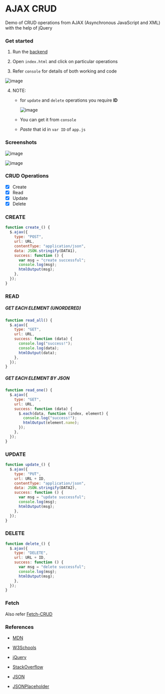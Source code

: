 # AJAX CRUD

Demo of CRUD operations from AJAX (Asynchronous JavaScript and XML) with the help of jQuery

### Get started

1. Run the [backend](https://github.com/ProjectTutorials/message-API)

2. Open `index.html` and click on particular operations

3. Refer `console` for details of both working and code

![image](https://user-images.githubusercontent.com/109010929/200133983-d996d1dc-4463-4c72-a81e-64927b85fd8d.png)

4. NOTE:

   - for `update` and `delete` operations you require **ID**

     ![image](https://user-images.githubusercontent.com/109010929/200133916-abd0cc6d-a24f-4788-863b-cf7616742d9f.png)

   - You can get it from `console`

   - _Paste_ that id in `var ID` of `app.js`

### Screenshots

![image](https://user-images.githubusercontent.com/109010929/200134002-585944db-1d66-4baa-a88e-47a374924f70.png)

![image](https://user-images.githubusercontent.com/109010929/200134013-b755b871-9f9a-46a1-b72a-5c97040c1c0f.png)

### CRUD Operations

- [x] Create
- [x] Read
- [x] Update
- [x] Delete

### CREATE

```js
function create_() {
  $.ajax({
    type: "POST",
    url: URL,
    contentType: "application/json",
    data: JSON.stringify(DATA1),
    success: function () {
      var msg = "create successful";
      console.log(msg);
      htmlOutput(msg);
    },
  });
}
```

### READ

##### GET EACH ELEMENT (UNORDERED)

```js
function read_all() {
  $.ajax({
    type: "GET",
    url: URL,
    success: function (data) {
      console.log("success!");
      console.log(data);
      htmlOutput(data);
    },
  });
}
```

##### GET EACH ELEMENT BY JSON

```js
function read_one() {
  $.ajax({
    type: "GET",
    url: URL,
    success: function (data) {
      $.each(data, function (index, element) {
        console.log("success!");
        htmlOutput(element.name);
      });
    },
  });
}
```

### UPDATE

```js
function update_() {
  $.ajax({
    type: "PUT",
    url: URL + ID,
    contentType: "application/json",
    data: JSON.stringify(DATA2),
    success: function () {
      var msg = "update successful";
      console.log(msg);
      htmlOutput(msg);
    },
  });
}
```

### DELETE

```js
function delete_() {
  $.ajax({
    type: "DELETE",
    url: URL + ID,
    success: function () {
      var msg = "delete successful";
      console.log(msg);
      htmlOutput(msg);
    },
  });
}
```

### Fetch

Also refer [Fetch-CRUD](https://github.com/ProjectTutorials/Fetch-CRUD)

### References

- [MDN](https://developer.mozilla.org/en-US/docs/Web/API/Fetch_API/Using_Fetch)

- [W3Schools](https://www.w3schools.com/js/js_ajax_intro.asp)

- [jQuery](https://api.jquery.com/jquery.ajax/)

- [StackOverflow](https://stackoverflow.com/questions/20035101/what-does-json-stringify-do)

- [JSON](https://www.json.org/json-en.html)

- [JSONPlaceholder](https://jsonplaceholder.typicode.com/)
